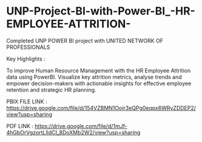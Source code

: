 # UNP-Project-BI-with-Power-BI_-HR-EMPLOYEE-ATTRITION-

Completed UNP POWER BI project with UNITED NETWORK OF PROFESSIONALS

Key Highlights :

To improve Human Resource Management with the HR Employee Attrition data using PowerBI. Visualize key attrition metrics, analyse trends and empower decision-makers with actionable insights for effective employee retention and strategic HR planning.


PBIX FILE LINK : https://drive.google.com/file/d/154VZBMN1Oojr3eQPg0eqpx6WRyZDDEP2/view?usp=sharing

PDF LINK : https://drive.google.com/file/d/1mJf-4hGbOrVgzortLIldCI_8DoXMb2W2/view?usp=sharing
